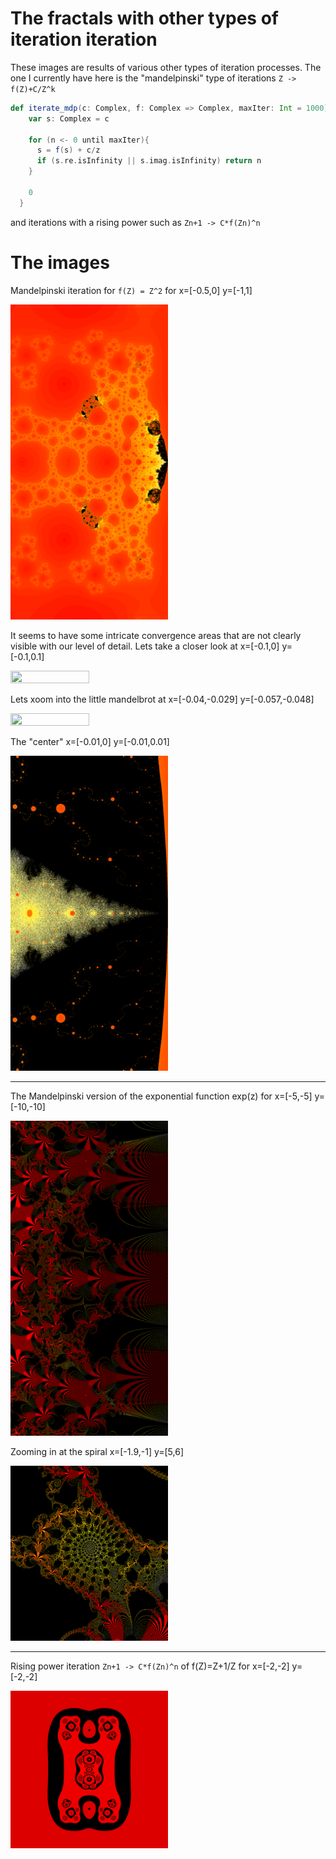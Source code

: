 # The fractals with other types of iteration iteration

These images are results of various other types of iteration processes. The one I currently have here is the 
"mandelpinski" type of iterations `Z -> f(Z)+C/Z^k`

```scala 
def iterate_mdp(c: Complex, f: Complex => Complex, maxIter: Int = 1000): Int = {
    var s: Complex = c

    for (n <- 0 until maxIter){
      s = f(s) + c/z
      if (s.re.isInfinity || s.imag.isInfinity) return n
    }

    0
  }
```

and iterations with a rising power such as `Zn+1 -> C*f(Zn)^n`

# The images

Mandelpinski iteration for `f(Z) = Z^2` for x=[-0.5,0] y=[-1,1]

<img src="https://raw.githubusercontent.com/EskoSalaka/Fractals/master/Images/mandelpinski1.png" width="50%" height="50%"> 

It seems to have some intricate convergence areas that are not clearly visible with our level of detail. Lets take a 
closer look at x=[-0.1,0] y=[-0.1,0.1]

<img src="https://raw.githubusercontent.com/EskoSalaka/Fractals/master/Images/mandelpinski2.png" width="50%" height="50%"> 

Lets xoom into the little mandelbrot at x=[-0.04,-0.029] y=[-0.057,-0.048]

<img src="https://raw.githubusercontent.com/EskoSalaka/Fractals/master/Images/mandelpinski3.png" width="50%" height="50%"> 

The "center"  x=[-0.01,0] y=[-0.01,0.01]

<img src="https://raw.githubusercontent.com/EskoSalaka/Fractals/master/Images/mandelpinski4.png" width="50%" height="50%"> 

---

The Mandelpinski version of the exponential function exp(z) for x=[-5,-5] y=[-10,-10]

<img src="https://raw.githubusercontent.com/EskoSalaka/Fractals/master/Images/exp_mandelpinski1.png" width="50%" height="50%"> 

Zooming in at the spiral x=[-1.9,-1] y=[5,6]

<img src="https://raw.githubusercontent.com/EskoSalaka/Fractals/master/Images/exp_mandelpinski2.png" width="50%" height="50%"> 

---

Rising power iteration `Zn+1 -> C*f(Zn)^n` of f(Z)=Z+1/Z for x=[-2,-2] y=[-2,-2]

<img src="https://raw.githubusercontent.com/EskoSalaka/Fractals/master/Images/rising_pow1.png" width="50%" height="50%"> 